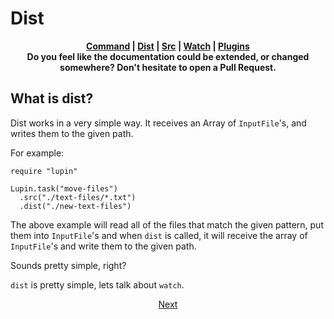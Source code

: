# Dist

<p align="center">
  <b>
    <a href="https://github.com/lupincr/lupin/blob/master/docs/3-command.md">Command</a> | <a href="https://github.com/lupincr/lupin/blob/master/docs/5-dist.md">Dist</a> | <a href="https://github.com/lupincr/lupin/blob/master/docs/4-src.md">Src</a> | <a href="https://github.com/lupincr/lupin/blob/master/docs/6-watch.md">Watch</a> | <a href="https://github.com/lupincr/lupin/blob/master/docs/7-plugins.md">Plugins</a>
    <br>
    Do you feel like the documentation could be extended, or changed somewhere? Don't hesitate to open a Pull Request.
  </b>
</p>

## What is dist?

Dist works in a very simple way. It receives an Array of `InputFile`'s, and writes them to the given path.

For example:

```crystal
require "lupin"

Lupin.task("move-files")
  .src("./text-files/*.txt")
  .dist("./new-text-files")
```

The above example will read all of the files that match the given pattern, put them into `InputFile`'s and when `dist` is called, it will receive the array of `InputFile`'s and write them to the given path.

Sounds pretty simple, right?

`dist` is pretty simple, lets talk about `watch`.

<p align="center">
  <a href="https://github.com/lupincr/lupin/blob/master/docs/6-watch.md">Next</a>
</p>
